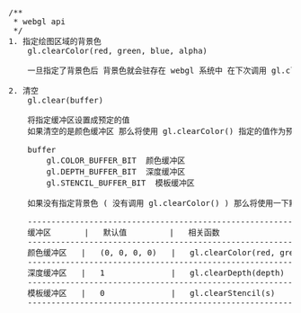<pre>
/**
 * webgl api
 */
1. 指定绘图区域的背景色
    gl.clearColor(red, green, blue, alpha)

    一旦指定了背景色后 背景色就会驻存在 webgl 系统中 在下次调用 gl.clearColor() 前都不会改变

2. 清空
    gl.clear(buffer)
    
    将指定缓冲区设置成预定的值
    如果清空的是颜色缓冲区 那么将使用 gl.clearColor() 指定的值作为预定值

    buffer
        gl.COLOR_BUFFER_BIT  颜色缓冲区
        gl.DEPTH_BUFFER_BIT  深度缓冲区
        gl.STENCIL_BUFFER_BIT  模板缓冲区
        
    如果没有指定背景色 ( 没有调用 gl.clearColor() ) 那么将使用一下默认值
    
    ---------------------------------------------------------------------------
    缓冲区       |   默认值         |   相关函数
    ---------------------------------------------------------------------------
    颜色缓冲区   |   (0, 0, 0, 0)   |   gl.clearColor(red, green, blue, alpha)
    ---------------------------------------------------------------------------
    深度缓冲区   |   1              |   gl.clearDepth(depth)
    ---------------------------------------------------------------------------
    模板缓冲区   |   0              |   gl.clearStencil(s)
    ---------------------------------------------------------------------------
    
    
    
    
    
    
    
    
    
</pre>